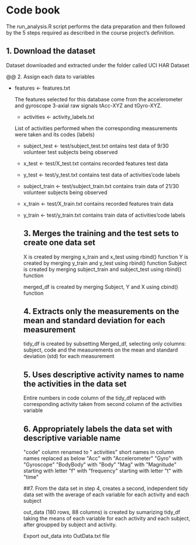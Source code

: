 # Code book

The run_analysis.R script performs the data preparation and then followed by the 5 steps required as described in the course project’s definition.

## 1. Download the dataset

  Dataset downloaded and extracted under the folder called UCI HAR Dataset
  
  @@ 2. Assign each data to variables
  
  - features <- features.txt
  
    The features selected for this database come from the accelerometer and     gyroscope 3-axial raw signals tAcc-XYZ and tGyro-XYZ.
    
    - activities <- activity_labels.txt
    
    List of activities performed when the corresponding measurements were taken and its codes (labels)
    
    - subject_test <- test/subject_test.txt
        ontains test data of 9/30 volunteer test subjects being observed
    
    - x_test <- test/X_test.txt 
        contains recorded features test data
    
    - y_test <- test/y_test.txt 
        contains test data of activities’code labels
    
    - subject_train <- test/subject_train.txt
        contains train data of 21/30 volunteer subjects being observed
    
    - x_train <- test/X_train.txt
        contains recorded features train data
    
    - y_train <- test/y_train.txt
        contains train data of activities’code labels
        
        ## 3. Merges the training and the test sets to create one data set
        
        X  is created by merging x_train and x_test using rbind() function
        Y is created by merging y_train and y_test using rbind() function
        Subject  is created by merging subject_train and subject_test using rbind() function
        
        merged_df is created by merging Subject, Y and X using cbind() function
        
        ## 4. Extracts only the measurements on the mean and standard deviation for each measurement
        
        tidy_df  is created by subsetting Merged_df, selecting only columns: subject, code and the measurements on the mean and standard deviation (std) for each measurement
        
        ## 5. Uses descriptive activity names to name the activities in the data set
        Entire numbers in code column of the tidy_df replaced with corresponding activity taken from second column of the activities variable
        
        ## 6. Appropriately labels the data set with descriptive variable name
        "code" column renamed to " activities"
        short names in column names replaced as below
        "Acc"  with  "Accelerometer"
        "Gyro" with "Gyroscope"
        "BodyBody" with "Body"
        "Mag"  with "Magnitude"
        starting with letter "f" with "frequency"
        starting with letter "t" with "time"
        
        ##7. From the data set in step 4, creates a second, independent tidy data set with the average of each variable for each activity and each subject
        
        out_data (180 rows, 88 columns) is created by sumarizing tidy_df taking the means of each variable for each activity and each subject, after groupped by subject and activity.
        
        Export out_data into OutData.txt file
        
        
        